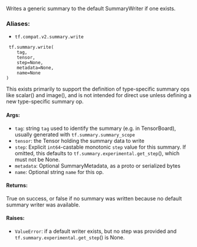 
Writes a generic summary to the default SummaryWriter if one exists.
### Aliases:
- `tf.compat.v2.summary.write`

```
 tf.summary.write(
    tag,
    tensor,
    step=None,
    metadata=None,
    name=None
)
```

This exists primarily to support the definition of type-specific summary ops like scalar() and image(), and is not intended for direct use unless defining a new type-specific summary op.
#### Args:
- `tag`: string `tag` used to identify the summary (e.g. in TensorBoard), usually generated with `tf.summary.summary_scope`
- `tensor`: the Tensor holding the summary data to write
- `step`: Explicit `int64`-castable monotonic `step` value for this summary. If omitted, this defaults to `tf.summary.experimental.get_step`(), which must not be None.
- `metadata`: Optional SummaryMetadata, as a proto or serialized bytes
- `name`: Optional string `name` for this op.
#### Returns:

True on success, or false if no summary was written because no default summary writer was available.
#### Raises:
- `ValueError`: if a default writer exists, but no step was provided and `tf.summary.experimental.get_step`() is None.
